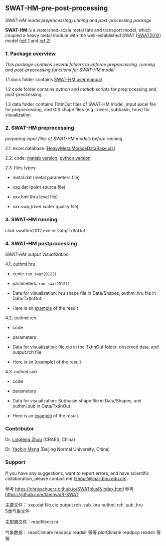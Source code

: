 ## SWAT-HM-pre-post-processing
_SWAT-HM model preprocessing,running and post-processing package_

__SWAT-HM__ is a watershed-scale metal fate and transport model, which coupled a heavy metal module with the well-established SWAT ([SWAT2012](https://swat.tamu.edu/software/)) model ([ref 1](https://www.sciencedirect.com/science/article/pii/S0048969717325305) and [ref 2](https://www.sciencedirect.com/science/article/pii/S0022169420301591))

### 1. Package overview

_This package contains several folders to enforce preprecossing, running and post-preocessing functions for SWAT-HM model_

1.1 docs folder contains [SWAT-HM user manual](https://github.com/LyntonZhou/SWAT-HM-pre-post-processing/tree/main/docs)

1.2 code folder contains _python_ and _matlab_ scripts for preprocessing and post-preocessing

1.3 data folder contains TxtInOut files of SWAT-HM model, input excel file for preprecessing, and GIS shape files (e.g., rivers, subbasin, hrus) for visualization

### 2. SWAT-HM preprocessing

_preparing input files of SWAT-HM models before running_ 

2.1. excel database ([HeavyMetalModuleDataBase.xls](https://github.com/LyntonZhou/SWAT-HM-pre-post-processing/tree/main/data))

2.2. code: 
[matlab version](https://github.com/LyntonZhou/SWAT-HM-pre-post-processing/tree/main/code/matlab/preprocessing);  [python version](https://github.com/LyntonZhou/SWAT-HM-pre-post-processing/tree/main/code/python/preprocessing)

2.3. files types: 

 * metal.dat (metal parameters file)
  
 * xxp.dat (point source file) 
  
 * xxx.hml (hru level file)
  
 * xxx.swq (river water quality file)

### 3. SWAT-HM running

click swathm2012.exe in Data/TxtInOut

### 4. SWAT-HM postprocessing

_SWAT-HM output Visualization_  

4.1. outhml.hru

* code: `run_swat2012()` 

* parameters: `run_swat2012()`

* Data for visualization: hru shape file in Data/Shapes, outhml.hru file in Data/TxtInOut 

* Here is an [example](https://github.com/LyntonZhou/SWAT-HM-pre-post-processing/blob/main/code/python_pro/post/pic_output_line/1_line.png) of the result

4.2. outhml.rch

* code

* parameters

* Data for visualization: file.cio in the TxtInOut folder, observed data, and output.rch file

* Here is an [example] of the result

4.3. outhml.sub

* code

* parameters

* Data for visualization: Subbasin shape file in Data/Shapes, and outhml.sub in Data/TxtInOut

* Here is an [example](https://github.com/LyntonZhou/SWAT-HM-pre-post-processing/blob/main/code/python_pro/post/pic_output_line/1_line.png) of the result.

### Contributor
Dr. [Lingfeng Zhou](https://www.researchgate.net/profile/Lingfeng-Zhou) (CRAES, China)

Dr. [Yaobin Meng](https://nsem.bnu.edu.cn/fjs/120716.htm) (Beijing Normal University, China)

### Support

If you have any suggestions, want to report errors, and have scientific collaboration, please contact me (zhoulf@mail.bnu.edu.cn).



参考 https://chrisschuerz.github.io/SWATplusR/index.html
参考 https://github.com/tamnva/R-SWAT

主要文件： 
xxp.dat
file.cio
output.rch .sub .hru
outhml.rch .sub .hru  
5类气象文件

主配置文件：readfilecio.m

气象数据：
readClimate
readpcp readslr 等等
plotClimate
readpcp readslr 等等
